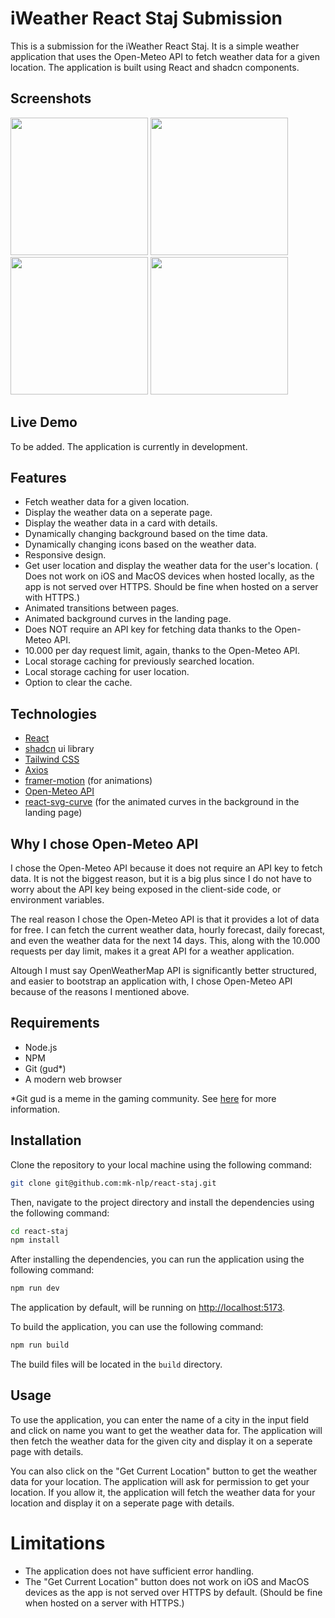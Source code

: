 # iWeather React Staj Submission

This is a submission for the iWeather React Staj. It is a simple weather application that uses the Open-Meteo API to fetch weather data for a given location. The application is built using React and shadcn components.

## Screenshots

<p float="left">
  <img src="https://i.imgur.com/liT7mUD.png" width="220">
  <img src="https://i.imgur.com/GfnlIy7.png" width="220">
  <img src="https://i.imgur.com/HZ8X0Gd.png" width="220">
  <img src="https://i.imgur.com/qmj6P8C.png" width="220">
</p>

## Live Demo

To be added. The application is currently in development.

## Features

- Fetch weather data for a given location.
- Display the weather data on a seperate page.
- Display the weather data in a card with details.
- Dynamically changing background based on the time data.
- Dynamically changing icons based on the weather data.
- Responsive design.
- Get user location and display the weather data for the user's location. ( Does not work on iOS and MacOS devices when hosted locally, as the app is not served over HTTPS. Should be fine when hosted on a server with HTTPS.)
- Animated transitions between pages.
- Animated background curves in the landing page.
- Does NOT require an API key for fetching data thanks to the Open-Meteo API.
- 10.000 per day request limit, again, thanks to the Open-Meteo API.
- Local storage caching for previously searched location.
- Local storage caching for user location.
- Option to clear the cache.

## Technologies

- [React](https://reactjs.org/)
- [shadcn](https://ui.shadcn.com/) ui library
- [Tailwind CSS](https://tailwindcss.com/)
- [Axios](https://axios-http.com/)
- [framer-motion](https://www.framer.com/motion/) (for animations)
- [Open-Meteo API](https://open-meteo.com/)
- [react-svg-curve](https://github.com/pomber/react-svg-curve) (for the animated curves in the background in the landing page)

## Why I chose Open-Meteo API

I chose the Open-Meteo API because it does not require an API key to fetch data. It is not the biggest reason, but it is a big plus since
I do not have to worry about the API key being exposed in the client-side code, or environment variables.

The real reason I chose the Open-Meteo API is that it provides a lot of data for free. I can fetch the current weather data, hourly forecast, daily forecast, and even the weather data for the next 14 days. This, along with the 10.000 requests per day limit, makes it a great API for a weather application.

Altough I must say OpenWeatherMap API is significantly better structured, and easier to bootstrap an application with, I chose Open-Meteo API because of the reasons I mentioned above.

## Requirements

- Node.js
- NPM
- Git (gud\*)
- A modern web browser

\*Git gud is a meme in the gaming community. See [here](https://knowyourmeme.com/memes/git-gud) for more information.

## Installation

Clone the repository to your local machine using the following command:

```bash
git clone git@github.com:mk-nlp/react-staj.git
```

Then, navigate to the project directory and install the dependencies using the following command:

```bash
cd react-staj
npm install
```

After installing the dependencies, you can run the application using the following command:

```bash
npm run dev
```

The application by default, will be running on [http://localhost:5173](http://localhost:5173).

To build the application, you can use the following command:

```bash
npm run build
```

The build files will be located in the `build` directory.

## Usage

To use the application, you can enter the name of a city in the input field and click on name you want to get the weather data for. The application will then fetch the weather data for the given city and display it on a seperate page with details.

You can also click on the "Get Current Location" button to get the weather data for your location. The application will ask for permission to get your location. If you allow it, the application will fetch the weather data for your location and display it on a seperate page with details.

# Limitations

- The application does not have sufficient error handling.
- The "Get Current Location" button does not work on iOS and MacOS devices as the app is not served over HTTPS by default. (Should be fine when hosted on a server with HTTPS.)
